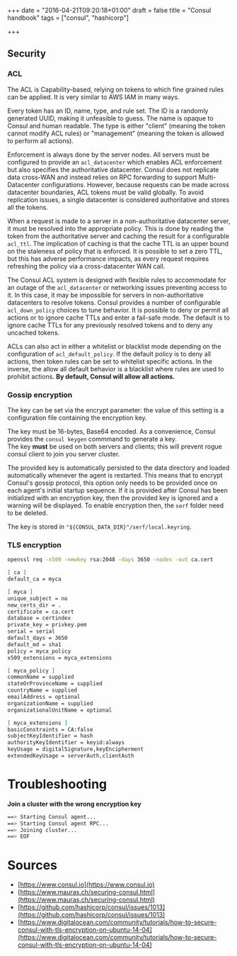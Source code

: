 +++
date = "2016-04-21T09:20:18+01:00"
draft = false
title = "Consul handbook"
tags = ["consul", "hashicorp"]

+++
## Security
### ACL
The ACL is Capability-based, relying on tokens to which fine grained rules can be applied. It is very similar to AWS IAM in many ways.  

Every token has an ID, name, type, and rule set. The ID is a randomly generated UUID, making it unfeasible to guess. The name is opaque to Consul and human readable. The type is either "client" (meaning the token cannot modify ACL rules) or "management" (meaning the token is allowed to perform all actions).  

Enforcement is always done by the server nodes. All servers must be configured to provide an `acl_datacenter` which enables ACL enforcement but also specifies the authoritative datacenter. Consul does not replicate data cross-WAN and instead relies on RPC forwarding to support Multi-Datacenter configurations. However, because requests can be made across datacenter boundaries, ACL tokens must be valid globally. To avoid replication issues, a single datacenter is considered authoritative and stores all the tokens.  

When a request is made to a server in a non-authoritative datacenter server, it must be resolved into the appropriate policy. This is done by reading the token from the authoritative server and caching the result for a configurable `acl_ttl`. The implication of caching is that the cache TTL is an upper bound on the staleness of policy that is enforced. It is possible to set a zero TTL, but this has adverse performance impacts, as every request requires refreshing the policy via a cross-datacenter WAN call.  

The Consul ACL system is designed with flexible rules to accommodate for an outage of the `acl_datacenter` or networking issues preventing access to it. In this case, it may be impossible for servers in non-authoritative datacenters to resolve tokens. Consul provides a number of configurable `acl_down_policy` choices to tune behavior. It is possible to deny or permit all actions or to ignore cache TTLs and enter a fail-safe mode. The default is to ignore cache TTLs for any previously resolved tokens and to deny any uncached tokens.  

ACLs can also act in either a whitelist or blacklist mode depending on the configuration of `acl_default_policy`. If the default policy is to deny all actions, then token rules can be set to whitelist specific actions. In the inverse, the allow all default behavior is a blacklist where rules are used to prohibit actions. **By default, Consul will allow all actions.**


### Gossip encryption
The key can be set via the encrypt parameter: the value of this setting is a configuration file containing the encryption key.

The key must be 16-bytes, Base64 encoded. As a convenience, Consul provides the `consul keygen` commmand to generate a key.  
The key **must** be used on both servers and clients; this will prevent rogue consul client to join you server cluster.  

The provided key is automatically persisted to the data directory and loaded automatically whenever the agent is restarted. This means that to encrypt Consul's gossip protocol, this option only needs to be provided once on each agent's initial startup sequence. If it is provided after Consul has been initialized with an encryption key, then the provided key is ignored and a warning will be displayed. To enable encryption then, the `serf` folder need to be deleted.

The key is stored in `"${CONSUL_DATA_DIR}"/serf/local.keyring`.

### TLS encryption
```bash
openssl req -x509 -newkey rsa:2048 -days 3650 -nodes -out ca.cert

[ ca ]
default_ca = myca

[ myca ]
unique_subject = no
new_certs_dir = .
certificate = ca.cert
database = certindex
private_key = privkey.pem
serial = serial
default_days = 3650
default_md = sha1
policy = myca_policy
x509_extensions = myca_extensions

[ myca_policy ]
commonName = supplied
stateOrProvinceName = supplied
countryName = supplied
emailAddress = optional
organizationName = supplied
organizationalUnitName = optional

[ myca_extensions ]
basicConstraints = CA:false
subjectKeyIdentifier = hash
authorityKeyIdentifier = keyid:always
keyUsage = digitalSignature,keyEncipherment
extendedKeyUsage = serverAuth,clientAuth
```

# Troubleshooting
**Join a cluster with the wrong encryption key**
```bash
==> Starting Consul agent...
==> Starting Consul agent RPC...
==> Joining cluster...
==> EOF
```

# Sources
- [https://www.consul.io](https://www.consul.io)
- [https://www.mauras.ch/securing-consul.html](https://www.mauras.ch/securing-consul.html)
- [https://github.com/hashicorp/consul/issues/1013](https://github.com/hashicorp/consul/issues/1013)
- [https://www.digitalocean.com/community/tutorials/how-to-secure-consul-with-tls-encryption-on-ubuntu-14-04](https://www.digitalocean.com/community/tutorials/how-to-secure-consul-with-tls-encryption-on-ubuntu-14-04)
